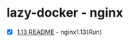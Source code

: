 # lazy-docker - nginx

- [x] [1.13 README](https://github.com/WindomZ/lazy-docker/tree/master/nginx/1.13#readme) - nginx1.13(_Run_)
